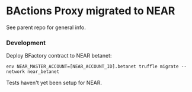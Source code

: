 # BActions Proxy migrated to NEAR

See parent repo for general info.

### Development

Deploy BFactory contract to NEAR betanet:

```
env NEAR_MASTER_ACCOUNT=[NEAR_ACCOUNT_ID].betanet truffle migrate --network near_betanet
```

Tests haven't yet been setup for NEAR.

